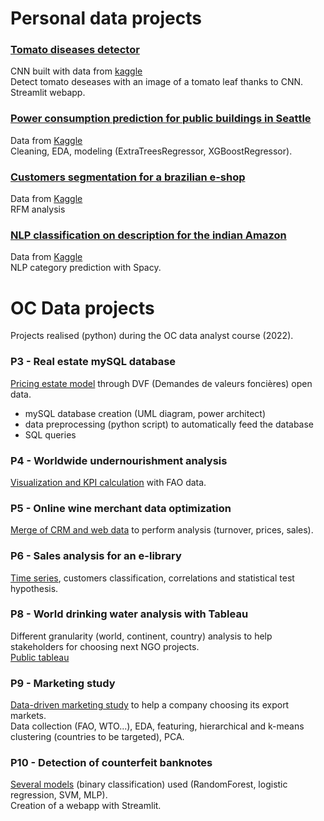 
# Personal data projects<br>
### [Tomato diseases detector]()
CNN built with data from [kaggle](https://www.kaggle.com/datasets/kaustubhb999/tomatoleaf)
<br>Detect tomato deseases with an image of a tomato leaf thanks to CNN. Streamlit webapp.<br>
### [Power consumption prediction for public buildings in Seattle](https://github.com/mattg44/Data/tree/main/seattle_buildings)
Data from [Kaggle](https://www.kaggle.com/datasets/city-of-seattle/sea-building-energy-benchmarking) <br>
Cleaning, EDA, modeling (ExtraTreesRegressor, XGBoostRegressor).<br>
### [Customers segmentation for a brazilian e-shop](https://github.com/mattg44/Data/tree/main/brazilian_eshop)
Data from [Kaggle](https://www.kaggle.com/datasets/olistbr/brazilian-ecommerce?datasetId=55151&sortBy=voteCount&select=olist_customers_dataset.csv) <br>
RFM analysis<br>
### [NLP classification on description for the indian Amazon](https://github.com/mattg44/Data/tree/main/Indian_amazon)
Data from [Kaggle](https://www.kaggle.com/datasets/mamependaleye/flipkart) <br>
NLP category prediction with Spacy.<br>
# OC Data projects<br>
Projects realised (python) during the OC data analyst course (2022).<br>
### P3 - Real estate mySQL database<br>
[Pricing estate model](https://github.com/mattg44/Data/tree/main/projet_3) through DVF (Demandes de valeurs foncières) open data.<br>
- mySQL database creation (UML diagram, power architect)
- data preprocessing (python script) to automatically feed the database
- SQL queries
### P4 - Worldwide undernourishment analysis<br>
[Visualization and KPI calculation](https://github.com/mattg44/Data/tree/main/projet_4) with FAO data.<br>
### P5 - Online wine merchant data optimization<br>
[Merge of CRM and web data](https://github.com/mattg44/Data/tree/main/projet_5) to perform analysis (turnover, prices, sales).<br>
### P6 - Sales analysis for an e-library<br>
[Time series](https://github.com/mattg44/Data/tree/main/projet_6), customers classification, correlations and statistical test hypothesis.<br>
### P8 - World drinking water analysis with Tableau<br>
Different granularity (world, continent, country) analysis to help stakeholders for choosing next NGO projects.<br>
[Public tableau](https://public.tableau.com/app/profile/gimbert/viz/projet8_16469920605950/Histoire1?publish=yes)
### P9 - Marketing study<br>
[Data-driven marketing study](https://github.com/mattg44/Data/tree/main/projet_9) to help a company choosing its export markets.<br>
Data collection (FAO, WTO...), EDA, featuring, hierarchical and k-means clustering (countries to be targeted), PCA.<br>
### P10 - Detection of counterfeit banknotes<br>
[Several models](https://github.com/mattg44/Data/tree/main/projet_10) (binary classification) used (RandomForest, logistic regression, SVM, MLP).<br>
Creation of a webapp with Streamlit.


